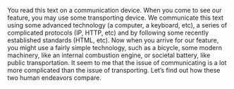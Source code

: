 You read this text on a communication device. When you come to see our
feature, you may use some transporting device. We communicate this
text using some advanced technology (a computer, a keyboard, etc), a
series of complicated protocols (IP, HTTP, etc) and by following some
recently established standards (HTML, etc). Now when you arrive for
our feature, you might use a fairly simple technology, such as a
bicycle, some modern machinery, like an internal combustion engine, or
societal battery, like public transportation. It seem to me that the
issue of communicating is a lot more complicated than the issue of
transporting. Let’s find out how these two human endeavors compare.
